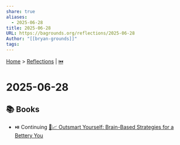 ```yaml
---
share: true
aliases:
  - 2025-06-28
title: 2025-06-28
URL: https://bagrounds.org/reflections/2025-06-28
Author: "[[bryan-grounds]]"
tags: 
---
```

[Home](../index.md) > [Reflections](./index.md) | [⏮️](./2025-06-27.md)  
# 2025-06-28  
## 📚 Books  
- ⏯️ Continuing [🧠📈 Outsmart Yourself: Brain-Based Strategies for a Bettery You](../books/outsmart-yourself-brain-based-strategies-for-a-bettery-you.md)